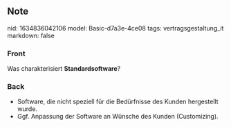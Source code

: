 ## Note
nid: 1634836042106
model: Basic-d7a3e-4ce08
tags: vertragsgestaltung_it
markdown: false

### Front
Was charakterisiert <b>Standardsoftware</b>?

### Back
<ul>
  <li>Software, die nicht speziell für die Bedürfnisse des Kunden
  hergestellt wurde.
  <li>Ggf. Anpassung der Software an Wünsche des Kunden
  (Customizing).
</ul>
